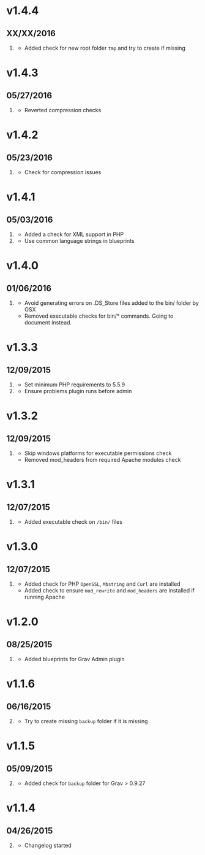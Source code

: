 # v1.4.4
## XX/XX/2016

1. [](#new)
    * Added check for new root folder `tmp` and try to create if missing

# v1.4.3
## 05/27/2016

1. [](#new)
    * Reverted compression checks
    
# v1.4.2
## 05/23/2016

1. [](#new)
    * Check for compression issues

# v1.4.1
## 05/03/2016

1. [](#new)
    * Added a check for XML support in PHP
1. [](#improved)
    * Use common language strings in blueprints

# v1.4.0
## 01/06/2016

1. [](#improved)
    * Avoid generating errors on .DS_Store files added to the bin/ folder by OSX
    * Removed executable checks for bin/* commands. Going to document instead.

# v1.3.3
## 12/09/2015

1. [](#new)
    * Set minimum PHP requirements to 5.5.9
1. [](#improved)
    * Ensure problems plugin runs before admin    

# v1.3.2
## 12/09/2015

1. [](#improved)
    * Skip windows platforms for executable permissions check
    * Removed mod_headers from required Apache modules check

# v1.3.1
## 12/07/2015

1. [](#improved)
    * Added executable check on `/bin/` files

# v1.3.0
## 12/07/2015

1. [](#improved)
    * Added check for PHP `OpenSSL`, `Mbstring` and `Curl` are installed
    * Added check to ensure `mod_rewrite` and `mod_headers` are installed if running Apache

# v1.2.0
## 08/25/2015

1. [](#improved)
    * Added blueprints for Grav Admin plugin

# v1.1.6
## 06/16/2015

2. [](#new)
    * Try to create missing `backup` folder if it is missing

# v1.1.5
## 05/09/2015

2. [](#new)
    * Added check for `backup` folder for Grav > 0.9.27

# v1.1.4
## 04/26/2015

2. [](#new)
    * Changelog started

